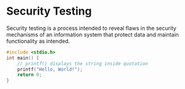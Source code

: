 # Security Testing

Security testing is a process intended to reveal flaws in the security mechanisms of an information system that protect data and maintain functionality as intended.

```c
#include <stdio.h>
int main() {
    // printf() displays the string inside quotation
    printf("Hello, World!");
    return 0;
}
```
